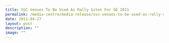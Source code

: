 ```yaml
---
title: SSC Venues To Be Used As Rally Sites For GE 2011
permalink: /media-centre/media-release/ssc-venues-to-be-used-as-rally-sites-for-ge-2011/
date: 2011-04-27
layout: post
description: ""
image: ""
---
```

